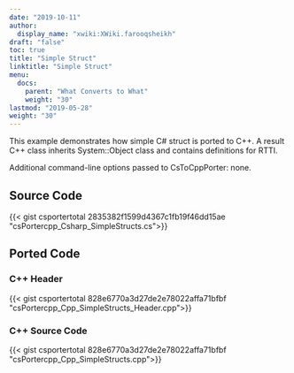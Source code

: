 ```yaml
---
date: "2019-10-11"
author:
  display_name: "xwiki:XWiki.farooqsheikh"
draft: "false"
toc: true
title: "Simple Struct"
linktitle: "Simple Struct"
menu:
  docs:
    parent: "What Converts to What"
    weight: "30"
lastmod: "2019-05-28"
weight: "30"
---
```


This example demonstrates how simple C# struct is ported to C++. A result C++ class inherits System::Object class and contains definitions for RTTI.

Additional command-line options passed to CsToCppPorter: none.

## Source Code ##

{{< gist csportertotal 2835382f1599d4367c1fb19f46dd15ae "csPortercpp_Csharp_SimpleStructs.cs">}}

## Ported Code ##

### C++ Header ###

{{< gist csportertotal 828e6770a3d27de2e78022affa71bfbf "csPortercpp_Cpp_SimpleStructs_Header.cpp">}}

### C++ Source Code ###

{{< gist csportertotal 828e6770a3d27de2e78022affa71bfbf "csPortercpp_Cpp_SimpleStructs.cpp">}}
